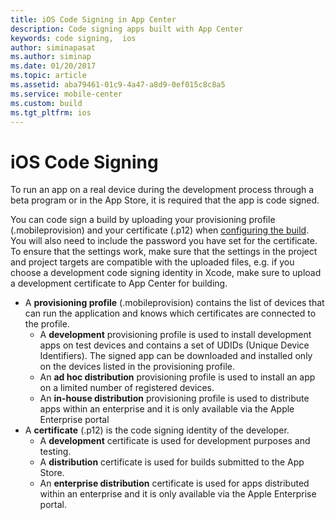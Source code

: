 ```yaml
---
title: iOS Code Signing in App Center
description: Code signing apps built with App Center
keywords: code signing,  ios
author: siminapasat
ms.author: siminap
ms.date: 01/20/2017
ms.topic: article
ms.assetid: aba79461-01c9-4a47-a8d9-0ef015c8c8a5
ms.service: mobile-center
ms.custom: build
ms.tgt_pltfrm: ios
---
```


# iOS Code Signing

To run an app on a real device during the development process through a beta program or in the App Store, it is required that the app is code signed. 

You can code sign a build by uploading your provisioning profile (.mobileprovision) and your certificate (.p12) when [configuring the build](../first-build/index.md). You will also need to include the password you have set for the certificate. To ensure that the settings work, make sure that the settings in the project and project targets are compatible with the uploaded files, e.g. if you choose a development code signing identity in Xcode, make sure to upload a development certificate to App Center for building.

* A **provisioning profile** (.mobileprovision) contains the list of devices that can run the application and knows which certificates are connected to the profile.
    * A **development** provisioning profile is used to install development apps on test devices and contains a set of UDIDs (Unique Device Identifiers). The signed app can be downloaded and installed only on the devices listed in the provisioning profile.
    * An **ad hoc distribution** provisioning profile is used to install an app on a limited number of registered devices.
    * An **in-house distribution** provisioning profile is used to distribute apps within an enterprise and it is only available via the Apple Enterprise portal
* A **certificate** (.p12) is the code signing identity of the developer.
    * A **development** certificate is used for development purposes and testing.
    * A **distribution** certificate is used for builds submitted to the App Store.
    * An **enterprise distribution** certificate is used for apps distributed within an enterprise and it is only available via the Apple Enterprise portal.
